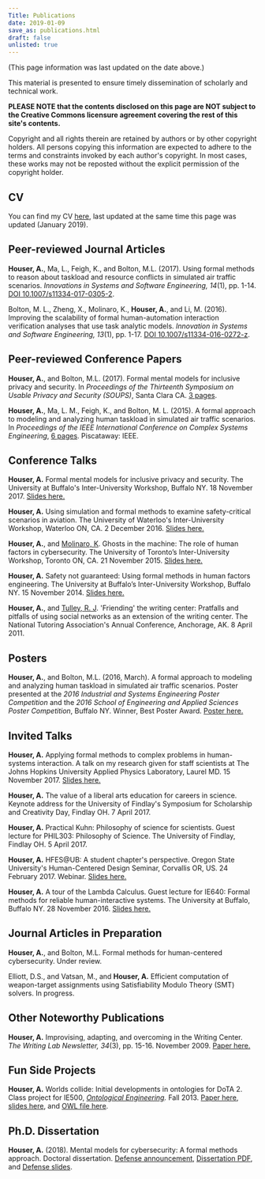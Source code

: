 ```yaml
---
Title: Publications
date: 2019-01-09
save_as: publications.html
draft: false
unlisted: true
---
```


(This page information was last updated on the date above.)

This material is presented to ensure timely dissemination of scholarly and technical work.

__PLEASE NOTE that the contents disclosed on this page are NOT subject to the Creative Commons licensure agreement covering the rest of this site's contents.__

Copyright and all rights therein are retained by authors or by other copyright holders. All persons copying this information are expected to adhere to the terms and constraints invoked by each author's copyright. In most cases, these works may not be reposted without the explicit permission of the copyright holder.  

## CV ##
You can find my CV [here](../resources/_gen/assets/HouserCV.pdf), last updated at the same time this page was updated (January 2019).

## Peer-reviewed Journal Articles ##
__Houser, A.__, Ma, L., Feigh, K., and Bolton, M.L. (2017). Using formal methods to reason about taskload and resource conflicts in simulated air traffic scenarios. _Innovations in Systems and Software Engineering, 14_(1), pp. 1-14. [DOI 10.1007/s11334-017-0305-2](https://link.springer.com/article/10.1007/s11334-017-0305-2). 

Bolton, M. L., Zheng, X., Molinaro, K., __Houser, A.__, and Li, M. (2016). Improving the scalability of formal human-automation interaction verification analyses that use task analytic models. _Innovation in Systems and Software Engineering, 13_(1), pp. 1-17. [DOI 10.1007/s11334-016-0272-z](https://link.springer.com/article/10.1007/s11334-016-0272-z).



## Peer-reviewed Conference Papers ##
__Houser, A.__, and Bolton, M.L. (2017). Formal mental models for inclusive privacy and security. In _Proceedings of the Thirteenth Symposium on Usable Privacy and Security (SOUPS)_, Santa Clara CA. [3 pages](https://www.usenix.org/conference/soups2017/workshop-program/wips2017/houser).

__Houser, A.__, Ma, L. M., Feigh, K., and Bolton, M. L. (2015). A formal approach to modeling and analyzing human taskload in simulated air traffic scenarios. In _Proceedings of the IEEE International Conference on Complex Systems Engineering_, [6 pages](http://ieeexplore.ieee.org/document/7385975/). Piscataway: IEEE.



## Conference Talks ##
__Houser, A.__ Formal mental models for inclusive privacy and security. The University at Buffalo's Inter-University Workshop, Buffalo NY. 18 November 2017. [Slides here.](../resources/_gen/assets/IUW2017.pdf)

__Houser, A.__ Using simulation and formal methods to examine safety-critical scenarios in aviation. The University of Waterloo's Inter-University Workshop, Waterloo ON, CA. 2 December 2016. [Slides here.](../resources/_gen/assets/IUW2016.pdf)

__Houser, A.__, and [Molinaro, K](https://www.linkedin.com/in/kylie-molinaro-905a6463). Ghosts in the machine: The role of human factors in cybersecurity. The University of Toronto’s Inter-University Workshop, Toronto ON, CA. 21 November 2015. [Slides here.](../resources/_gen/assets/IUW2015.pdf)

__Houser, A.__ Safety not guaranteed: Using formal methods in human factors engineering. The University at Buffalo’s Inter-University Workshop, Buffalo NY. 15 November 2014. [Slides here.](../resources/_gen/assets/IUW2014.pdf)

__Houser, A.__, and [Tulley, R. J](https://www.linkedin.com/in/rontulley/). 'Friending' the writing center: Pratfalls and pitfalls of using social networks
as an extension of the writing center. The National Tutoring Association's Annual Conference, Anchorage, AK. 8 April 2011.



## Posters ##
__Houser, A.__, and Bolton, M.L. (2016, March). A formal approach to modeling and analyzing human taskload in simulated air traffic scenarios. Poster presented at the _2016 Industrial and Systems Engineering Poster Competition_ and the _2016 School of Engineering and Applied Sciences Poster Competition_, Buffalo NY. Winner, Best Poster Award. [Poster here.](../resources/_gen/assets/taskloadposter.pdf)



## Invited Talks ##
__Houser, A.__ Applying formal methods to complex problems in human-systems interaction. A talk on my research given for staff scientists at The Johns Hopkins University Applied Physics Laboratory, Laurel MD. 15 November 2017. [Slides here.](../resources/_gen/assets/APLtalk.pdf)

__Houser, A.__ The value of a liberal arts education for careers in science. Keynote address for the University of Findlay's Symposium for Scholarship and Creativity Day, Findlay OH. 7 April 2017.

__Houser, A.__ Practical Kuhn: Philosophy of science for scientists. Guest lecture for PHIL303: Philosophy of Science. The University of Findlay, Findlay OH. 5 April 2017.

__Houser, A.__ HFES@UB: A student chapter's perspective. Oregon State University's Human-Centered Design Seminar, Corvallis OR, US. 24 February 2017. Webinar. [Slides here.](../resources/_gen/assets/HFESatUB.pdf)

__Houser, A.__ A tour of the Lambda Calculus. Guest lecture for IE640: Formal methods for reliable human-interactive systems. The University at Buffalo, Buffalo NY. 28 November 2016. [Slides here.](../resources/_gen/assets/lambdacalculus.pdf)



## Journal Articles in Preparation ##
__Houser, A.__, and Bolton, M.L. Formal  methods for human-centered cybersecurity. Under review.

Elliott, D.S., and Vatsan, M., and __Houser, A.__ Efficient computation of weapon-target assignments using Satisfiability Modulo Theory (SMT) solvers. In progress.



## Other Noteworthy Publications ##
__Houser, A.__ Improvising, adapting, and overcoming in the Writing Center. _The Writing Lab Newsletter, 34_(3), pp. 15-16. November 2009. [Paper here.](../resources/_gen/assets/writinglabnewsletter.pdf)



## Fun Side Projects ##
__Houser, A.__ Worlds collide: Initial developments in ontologies for DoTA 2. Class project for IE500, _[Ontological Engineering](http://ncorwiki.buffalo.edu/index.php/Ontological_Engineering_2013)._ Fall 2013. [Paper here](../resources/_gen/assets/ontologyPaper.pdf), [slides here](../resources/_gen/assets/ontologySlides.pdf), and [OWL file here](../resources/_gen/assets/ontologyOwlFile.owl).



## Ph.D. Dissertation ##
__Houser, A.__ (2018). Mental models for cybersecurity: A formal methods approach. Doctoral dissertation. [Defense announcement](../resources/_gen/assets/defense_announcement.pdf), [Dissertation PDF](../resources/_gen/assets/houser_dissertation.pdf), and [Defense slides](../resources/_gen/assets/defense_slides.pdf).
